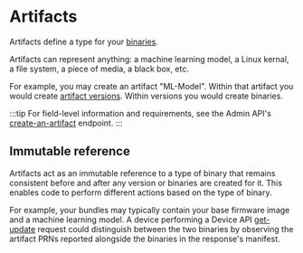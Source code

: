 # Artifacts

Artifacts define a type for your [binaries](binaries).

Artifacts can represent anything: a machine learning model, a Linux kernal, a file system, a piece of media, a black box, etc.

For example, you may create an artifact "ML-Model". Within that artifact you would create [artifact versions](artifact-versions). Within versions you would create binaries.

:::tip
For field-level information and requirements, see the Admin API's [create-an-artifact](/admin-api#artifacts/operation/create-an-artifact) endpoint.
:::

## Immutable reference

Artifacts act as an immutable reference to a type of binary that remains consistent before and after any version or binaries are created for it. This enables code to perform different actions based on the type of binary.

For example, your bundles may typically contain your base firmware image and a machine learning model. A device performing a Device API [get-update](/device-api#devices/operation/get-update) request could distinguish between the two binaries by observing the artifact PRNs reported alongside the binaries in the response's manifest.
